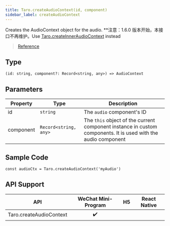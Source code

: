 ```yaml
---
title: Taro.createAudioContext(id, component)
sidebar_label: createAudioContext
---
```


Creates the AudioContext object for the audio. **注意：1.6.0 版本开始，本接口不再维护。Use [Taro.createInnerAudioContext](./createInnerAudioContext.md) instead</p>

> [Reference](https://developers.weixin.qq.com/miniprogram/dev/api/media/audio/wx.createAudioContext.html)

## Type

```tsx
(id: string, component?: Record<string, any>) => AudioContext
```

## Parameters

<table>
  <thead>
    <tr>
      <th>Property</th>
      <th>Type</th>
      <th>Description</th>
    </tr>
  </thead>
  <tbody>
    <tr>
      <td>id</td>
      <td><code>string</code></td>
      <td>The <code>audio</code> component's ID</td>
    </tr>
    <tr>
      <td>component</td>
      <td><code>Record&lt;string, any&gt;</code></td>
      <td>The <code>this</code> object of the current component instance in custom components. It is used with the audio component</td>
    </tr>
  </tbody>
</table>

## Sample Code

```tsx
const audioCtx = Taro.createAudioContext('myAudio')
```

## API Support

|           API           | WeChat Mini-Program | H5 | React Native |
|:-----------------------:|:-------------------:|:--:|:------------:|
| Taro.createAudioContext |         ✔️          |    |              |
